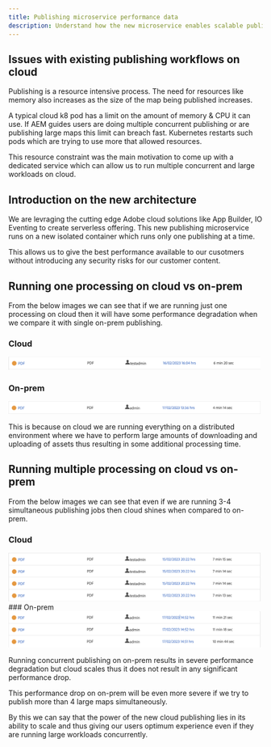 ```yaml
---
title: Publishing microservice performance data
description: Understand how the new microservice enables scalable publishing on AEMaaCS.
---
```


## Issues with existing publishing workflows on cloud
Publishing is a resource intensive process. The need for resources like memory also increases as the size of the map being published increases. 


A typical cloud k8 pod has a limit on the amount of memory & CPU it can use. If AEM guides users are doing multiple concurrent publishing or are publishing large maps this limit can breach fast. Kubernetes restarts such pods which are trying to use more that allowed resources. 

This resource constraint was the main motivation to come up with a dedicated service which can allow us to run multiple concurrent and large workloads on cloud.

## Introduction on the new architecture
We are levraging the cutting edge Adobe cloud solutions like App Builder, IO Eventing to create serverless offering. This new publishing microservice runs on a new isolated container which runs only one publishing at a time. 

This allows us to give the best performance available to our cusotmers without introducing any security risks for our customer content.


## Running one processing on cloud vs on-prem
From the below images we can see that if we are running just one processing on cloud then it will have some performance degradation when we compare it with single on-prem publishing.

### Cloud
<img src="assets/cloud_single_publish.png" alt="projects tab" width=500>

### On-prem
<img src="assets/onprem_single_publish.png" alt="projects tab" width=500>

This is because on cloud we are running everything on a distributed environment where we have to perform large amounts of downloading and uploading of assets thus resulting in some additional processing time.

## Running multiple processing on cloud vs on-prem
From the below images we can see that even if we are running 3-4 simultaneous publishing jobs then cloud shines when compared to on-prem.

### Cloud
<img src="assets/cloud_bulk_publish.png" alt="projects tab" width=500>
### On-prem
<img src="assets/onprem_bulk_publish.png" alt="projects tab" width=500>

Running concurrent publishing on on-prem results in severe performance degradation but cloud scales thus it does not result in any significant performance drop.


This performance drop on on-prem will be even more severe if we try to publish more than 4 large maps simultaneously.


By this we can say that the power of the new cloud publishing lies in its ability to scale and thus giving our users optimum experience even if they are running large workloads concurrently.